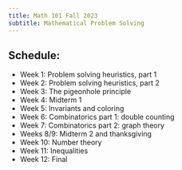 ```yaml
---
title: Math 101 Fall 2023
subtitle: Mathematical Problem Solving
---
```


## Schedule:

- Week 1: Problem solving heuristics, part 1
- Week 2: Problem solving heuristics, part 2
- Week 3: The pigeonhole principle
- Week 4: Midterm 1
- Week 5: Invariants and coloring
- Week 6: Combinatorics part 1: double counting
- Week 7: Combinatorics part 2: graph theory
- Weeks 8/9: Midterm 2 and thanksgiving
- Week 10: Number theory
- Week 11: Inequalities
- Week 12: Final
